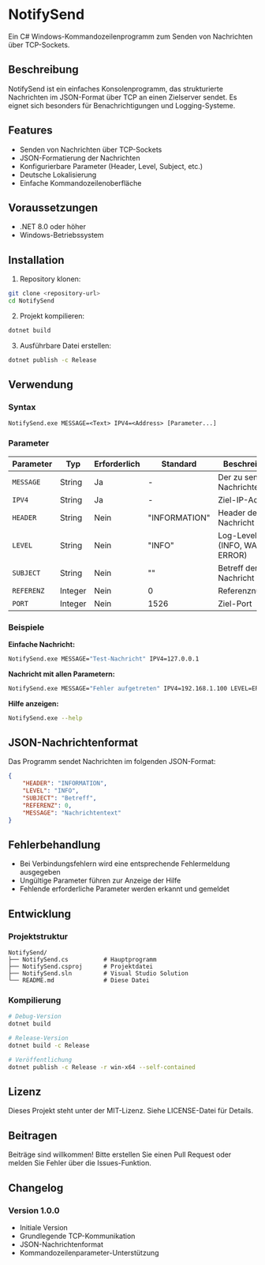 # NotifySend

Ein C# Windows-Kommandozeilenprogramm zum Senden von Nachrichten über TCP-Sockets.

## Beschreibung

NotifySend ist ein einfaches Konsolenprogramm, das strukturierte Nachrichten im JSON-Format über TCP an einen Zielserver sendet. Es eignet sich besonders für Benachrichtigungen und Logging-Systeme.

## Features

- Senden von Nachrichten über TCP-Sockets
- JSON-Formatierung der Nachrichten
- Konfigurierbare Parameter (Header, Level, Subject, etc.)
- Deutsche Lokalisierung
- Einfache Kommandozeilenoberfläche

## Voraussetzungen

- .NET 8.0 oder höher
- Windows-Betriebssystem

## Installation

1. Repository klonen:
```bash
git clone <repository-url>
cd NotifySend
```

2. Projekt kompilieren:
```bash
dotnet build
```

3. Ausführbare Datei erstellen:
```bash
dotnet publish -c Release
```

## Verwendung

### Syntax

```
NotifySend.exe MESSAGE=<Text> IPV4=<Address> [Parameter...]
```

### Parameter

| Parameter | Typ | Erforderlich | Standard | Beschreibung |
|-----------|-----|--------------|----------|--------------|
| `MESSAGE` | String | Ja | - | Der zu sendende Nachrichtentext |
| `IPV4` | String | Ja | - | Ziel-IP-Adresse |
| `HEADER` | String | Nein | "INFORMATION" | Header der Nachricht |
| `LEVEL` | String | Nein | "INFO" | Log-Level (INFO, WARN, ERROR) |
| `SUBJECT` | String | Nein | "" | Betreff der Nachricht |
| `REFERENZ` | Integer | Nein | 0 | Referenznummer |
| `PORT` | Integer | Nein | 1526 | Ziel-Port |

### Beispiele

**Einfache Nachricht:**
```bash
NotifySend.exe MESSAGE="Test-Nachricht" IPV4=127.0.0.1
```

**Nachricht mit allen Parametern:**
```bash
NotifySend.exe MESSAGE="Fehler aufgetreten" IPV4=192.168.1.100 LEVEL=ERROR HEADER="SYSTEM" SUBJECT="Kritischer Fehler" REFERENZ=12345 PORT=8080
```

**Hilfe anzeigen:**
```bash
NotifySend.exe --help
```

## JSON-Nachrichtenformat

Das Programm sendet Nachrichten im folgenden JSON-Format:

```json
{
    "HEADER": "INFORMATION",
    "LEVEL": "INFO",
    "SUBJECT": "Betreff",
    "REFERENZ": 0,
    "MESSAGE": "Nachrichtentext"
}
```

## Fehlerbehandlung

- Bei Verbindungsfehlern wird eine entsprechende Fehlermeldung ausgegeben
- Ungültige Parameter führen zur Anzeige der Hilfe
- Fehlende erforderliche Parameter werden erkannt und gemeldet

## Entwicklung

### Projektstruktur

```
NotifySend/
├── NotifySend.cs          # Hauptprogramm
├── NotifySend.csproj      # Projektdatei
├── NotifySend.sln         # Visual Studio Solution
└── README.md              # Diese Datei
```

### Kompilierung

```bash
# Debug-Version
dotnet build

# Release-Version
dotnet build -c Release

# Veröffentlichung
dotnet publish -c Release -r win-x64 --self-contained
```

## Lizenz

Dieses Projekt steht unter der MIT-Lizenz. Siehe LICENSE-Datei für Details.

## Beitragen

Beiträge sind willkommen! Bitte erstellen Sie einen Pull Request oder melden Sie Fehler über die Issues-Funktion.

## Changelog

### Version 1.0.0
- Initiale Version
- Grundlegende TCP-Kommunikation
- JSON-Nachrichtenformat
- Kommandozeilenparameter-Unterstützung
